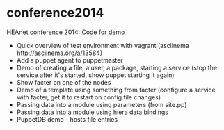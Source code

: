 conference2014
==============

HEAnet conference 2014: Code for demo

* Quick overview of test environment with vagrant (asciinema http://asciinema.org/a/13584)
* Add a puppet agent to puppetmaster
* Demo of creating a file, a user, a package, starting a service (stop the service after it's started, show puppet starting it again)
* Show facter on one of the nodes
* Demo of a template using something from facter (configure a service with facter, get it to restart on config file changes)
* Passing data into a module using parameters (from site.pp)
* Passing data into a module using hiera data bindings
* PuppetDB demo - hosts file entries
